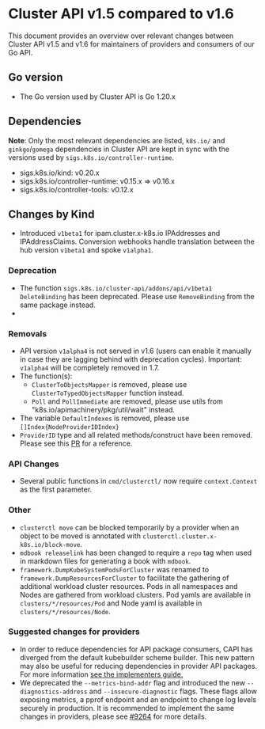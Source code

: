 # Cluster API v1.5 compared to v1.6

This document provides an overview over relevant changes between Cluster API v1.5 and v1.6 for
maintainers of providers and consumers of our Go API.

## Go version

- The Go version used by Cluster API is Go 1.20.x

## Dependencies

**Note**: Only the most relevant dependencies are listed, `k8s.io/` and `ginkgo`/`gomega` dependencies in Cluster API are kept in sync with the versions used by `sigs.k8s.io/controller-runtime`.

- sigs.k8s.io/kind: v0.20.x
- sigs.k8s.io/controller-runtime: v0.15.x => v0.16.x
- sigs.k8s.io/controller-tools: v0.12.x

## Changes by Kind
- Introduced `v1beta1` for ipam.cluster.x-k8s.io IPAddresses and IPAddressClaims. Conversion webhooks handle translation between the hub version `v1beta1` and spoke `v1alpha1`.

### Deprecation
- The function `sigs.k8s.io/cluster-api/addons/api/v1beta1` `DeleteBinding` has been deprecated. Please use `RemoveBinding` from the same package instead.
- 
### Removals

- API version `v1alpha4` is not served in v1.6 (users can enable it manually in case they are lagging behind with deprecation cycles). Important: `v1alpha4` will be completely removed in 1.7.
- The function(s):
    - `ClusterToObjectsMapper` is removed, please use `ClusterToTypedObjectsMapper` function instead.
    - `Poll` and `PollImmediate` are removed, please use utils from "k8s.io/apimachinery/pkg/util/wait" instead.
- The variable `DefaultIndexes` is removed, please use `[]Index{NodeProviderIDIndex}`
- `ProviderID` type and all related methods/construct have been removed. Please see this [PR](https://github.com/kubernetes-sigs/cluster-api/pull/8577) for a reference.

### API Changes
- Several public functions in `cmd/clusterctl/` now require `context.Context` as the first parameter.

### Other
- `clusterctl move` can be blocked temporarily by a provider when an object to be moved is annotated with `clusterctl.cluster.x-k8s.io/block-move`.
- `mdbook releaselink` has been changed to require a `repo` tag when used in markdown files for generating a book with `mdbook`.
- `framework.DumpKubeSystemPodsForCluster` was renamed to `framework.DumpResourcesForCluster` to facilitate the gathering of additional workload cluster resources. Pods in all namespaces and Nodes are gathered from workload clusters. Pod yamls are available in `clusters/*/resources/Pod` and Node yaml is available in `clusters/*/resources/Node`.

### Suggested changes for providers

- In order to reduce dependencies for API package consumers, CAPI has diverged from the default kubebuilder scheme builder. This new pattern may also be useful for reducing dependencies in provider API packages. For more information [see the implementers guide.](../implementers-guide/create_api.md#registering-apis-in-the-scheme)
- We deprecated the `--metrics-bind-addr` flag and introduced the new `--diagnostics-address` and `--insecure-diagnostic` flags. These flags allow exposing metrics, a pprof endpoint and 
  an endpoint to change log levels securely in production. It is recommended to implement the same changes in providers, please see [#9264](https://github.com/kubernetes-sigs/cluster-api/pull/9264) for more details.
